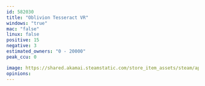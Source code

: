 ```yaml
---
id: 582030
title: "Oblivion Tesseract VR"
windows: "true"
mac: "false"
linux: false
positive: 15
negative: 3
estimated_owners: "0 - 20000"
peak_ccu: 0

image: https://shared.akamai.steamstatic.com/store_item_assets/steam/apps/582030/header.jpg?t=1497309198
opinions:
---
```

